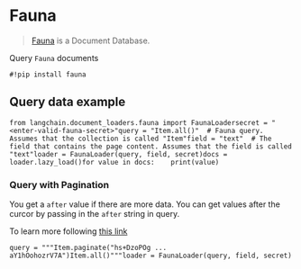 Fauna
=====

> [Fauna](https://fauna.com/) is a Document Database.

Query `Fauna` documents

    #!pip install fauna

Query data example[](#query-data-example "Direct link to Query data example")
------------------------------------------------------------------------------

    from langchain.document_loaders.fauna import FaunaLoadersecret = "<enter-valid-fauna-secret>"query = "Item.all()"  # Fauna query. Assumes that the collection is called "Item"field = "text"  # The field that contains the page content. Assumes that the field is called "text"loader = FaunaLoader(query, field, secret)docs = loader.lazy_load()for value in docs:    print(value)

### Query with Pagination[](#query-with-pagination "Direct link to Query with Pagination")

You get a `after` value if there are more data. You can get values after the curcor by passing in the `after` string in query.

To learn more following [this link](https://fqlx-beta--fauna-docs.netlify.app/fqlx/beta/reference/schema_entities/set/static-paginate)

    query = """Item.paginate("hs+DzoPOg ... aY1hOohozrV7A")Item.all()"""loader = FaunaLoader(query, field, secret)
